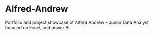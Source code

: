 # Alfred-Andrew
Portfolio and project showcase of Alfred Andrew – Junior Data Analyst focused on Excel, and power BI.

